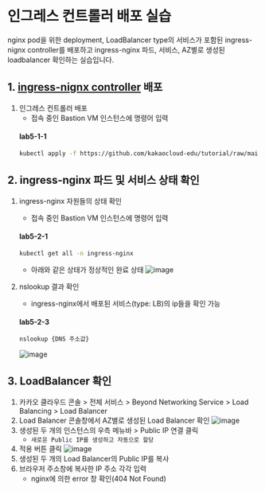 # 인그레스 컨트롤러 배포 실습

nginx pod을 위한 deployment, LoadBalancer type의 서비스가 포함된 ingress-nignx controller를 배포하고 ingress-nginx 파드, 서비스, AZ별로 생성된 loadbalancer 확인하는 실습입니다.


## 1. <a href="https://github.com/kakaocloud-edu/tutorial/blob/main/AdvancedCourse/src/manifests/ingress-nginx-controller.yaml" target="_blank">ingress-nignx controller</a> 배포

1. 인그레스 컨트롤러 배포
     - 접속 중인 Bastion VM 인스턴스에 명령어 입력
     #### **lab5-1-1**
     ```bash
     kubectl apply -f https://github.com/kakaocloud-edu/tutorial/raw/main/AdvancedCourse/src/manifests/ingress-nginx-controller.yaml
     ```
## 2. ingress-nginx 파드 및 서비스 상태 확인

1. ingress-nginx 자원들의 상태 확인
     - 접속 중인 Bastion VM 인스턴스에 명령어 입력
     #### **lab5-2-1**
     ```bash
     kubectl get all -n ingress-nginx
     ```
     - 아래와 같은 상태가 정상적인 완료 상태
       ![image](https://github.com/kakaocloud-edu/tutorial/assets/128004136/e417ff0c-5a9c-467c-874a-961b15d375c7)

2. nslookup 결과 확인
     - ingress-nginx에서 배포된 서비스(type: LB)의 ip들을 확인 가능
     #### **lab5-2-3**
     ```bash
     nslookup {DNS 주소값}
     ```
     ![image](https://github.com/kakaocloud-edu/tutorial/assets/128004136/f0b6f79e-61e8-42cf-b3e2-36701036cd65)
     

## 3. LoadBalancer 확인

1. 카카오 클라우드 콘솔 > 전체 서비스 > Beyond Networking Service > Load Balancing > Load Balancer
2. Load Balancer 콘솔창에서 AZ별로 생성된 Load Balancer 확인
   ![image](https://github.com/kakaocloud-edu/tutorial/assets/128004136/1d0969d5-1bd3-4db1-8c08-03da0c6a3dd6)
4. 생성된 두 개의 인스턴스의 우측 메뉴바 > Public IP 연결 클릭
     - `새로운 Public IP를 생성하고 자동으로 할당`
5. 적용 버튼 클릭
   ![image](https://github.com/kakaocloud-edu/tutorial/assets/128004136/086debda-f9c2-40d7-9d07-b86b322ce6f1)
7. 생성된 두 개의 Load Balancer의 Public IP를 복사
8. 브라우저 주소창에 복사한 IP 주소 각각 입력
     - nginx에 의한 error 창 확인(404 Not Found)
